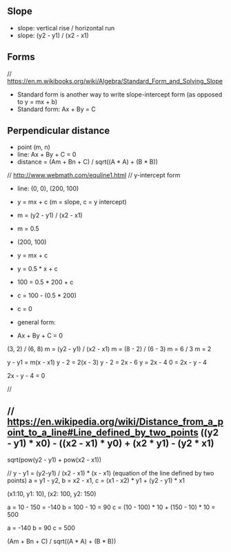 ## Slope
* slope: vertical rise / horizontal run
* slope: (y2 - y1) / (x2 - x1)


## Forms
// https://en.m.wikibooks.org/wiki/Algebra/Standard_Form_and_Solving_Slope
* Standard form is another way to write slope-intercept form (as opposed to y = mx + b)
* Standard form: Ax + By = C 

## Perpendicular distance
* point			(m, n)
* line:			Ax + By + C = 0
* distance = 	(Am + Bn + C) / sqrt((A * A) + (B * B))

// http://www.webmath.com/equline1.html
// y-intercept form
* line: (0, 0), (200, 100)
* y = mx + c (m = slope, c = y intercept)

* m = (y2 - y1) / (x2 - x1)
* m = 0.5

* (200, 100)
* y = mx + c
* y = 0.5 * x + c
* 100 = 0.5 * 200 + c
* c = 100 - (0.5 * 200)
* c = 0

* general form:
* Ax + By + C = 0

(3, 2) / (6, 8)
m = (y2 - y1) / (x2 - x1) 
m = (8 - 2) / (6 - 3)
m = 6 / 3
m = 2

y - y1 = m(x - x1)
y - 2 = 2(x - 3)
y - 2 = 2x - 6
y = 2x - 4
0 = 2x - y - 4

2x - y - 4 = 0

//

// https://en.wikipedia.org/wiki/Distance_from_a_point_to_a_line#Line_defined_by_two_points
((y2 - y1) * x0) - ((x2 - x1) * y0) + (x2 * y1) - (y2 * x1)
--------------------------------------------------------------
sqrt(pow(y2 - y1) + pow(x2 - x1))



// y - y1 = (y2-y1) / (x2 - x1) * (x - x1) (equation of the line defined by two points)
a = y1 - y2,
b = x2 - x1,
c = (x1 - x2) * y1 + (y2 - y1) * x1

(x1:10, y1: 10), (x2: 100, y2: 150)

a = 10 - 150 = -140
b = 100 - 10 = 90
c = (10 - 100) * 10 + (150 - 10) * 10 = 500

a = -140
b = 90
c = 500


(Am + Bn + C) / sqrt((A * A) + (B * B))